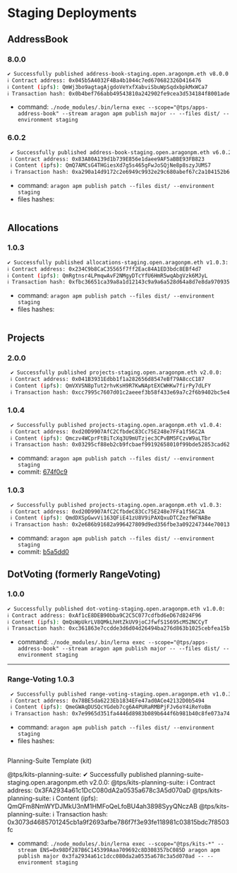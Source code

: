 # Staging Deployments

## AddressBook

### 8.0.0

```sh
✔ Successfully published address-book-staging.open.aragonpm.eth v8.0.0:
ℹ Contract address: 0x045b5A4032F4Ba4b1044c7ed670682326D416476
ℹ Content (ipfs): QmWj3bo9agtagAjgdoVeYxfXabviSbuWpSqdxbpkMxWCa7
ℹ Transaction hash: 0x0b4bef766abb49543810a242902fe9cea3d534184f8001ade47f341559982c2b
```

- command: `./node_modules/.bin/lerna exec --scope="@tps/apps-address-book" --stream aragon apm publish major -- --files dist/ --environment staging`

### 6.0.2

```sh
 ✔ Successfully published address-book-staging.open.aragonpm.eth v6.0.2:
 ℹ Contract address: 0x83A80A139d1b739E856e1daee9AF5aBBE93FB823
 ℹ Content (ipfs): QmQ7AMCsG4THGiesXd7g5s465gFwJoSQjNe8p8szyJUMS7
 ℹ Transaction hash: 0xa290a14d9172c2e6949c9932e29c680abef67c2a104152b6519cb5100dab7d71
```

- command: `aragon apm publish patch --files dist/ --environment staging`
- files hashes:

```sh

```

## Allocations

### 1.0.3

```sh
✔ Successfully published allocations-staging.open.aragonpm.eth v1.0.3:
ℹ Contract address: 0x234C9b8CaC35565f7ff2Eac84A1ED3bdc8EBf4d7
ℹ Content (ipfs): QmRgtnsr4LPmqwAvF2NMgyDTcYfU6HmR5wqAbgVzk6MJyL
ℹ Transaction hash: 0xfbc36651ca39a8a1d12143c9a9a6a528d64a8d7e8da970935e4c0900152a8e77
```

- command: `aragon apm publish patch --files dist/ --environment staging`
- files hashes:

```sh

```

## Projects

### 2.0.0

```sh
 ✔ Successfully published projects-staging.open.aragonpm.eth v2.0.0:
 ℹ Contract address: 0x041B3931Edbb1f1a282656d8547eBf79A8ccC187
 ℹ Content (ipfs): QmVXVSN8pTut2rhvKsH9R7KwNAptEXCWHKw7firPy7dLFY
 ℹ Transaction hash: 0xcc7995c7607d01c2aeeef3b58f433e69a7c2f6b9402bc5e4c8c6395c5f2de0a8
```

### 1.0.4

```sh
 ✔ Successfully published projects-staging.open.aragonpm.eth v1.0.4:
 ℹ Contract address: 0xd20D9907AfC2CfbdeC83Cc75E248e7FFa1f56C2A
 ℹ Content (ipfs): Qmczv4WCprFtBiTcXq3U9mUTzjec3CPvBM5FCzvW9aLTbr
 ℹ Transaction hash: 0x03295cf88eb2cb9fcbaef99192658010f99bde52853cad62ba4f683121c22a38
```

- command: `aragon apm publish patch --files dist/ --environment staging`
- commit: [674f0c9](https://github.com/AutarkLabs/planning-suite/commit/674f0c9db6ae89ef9aa6686b28963eb048f0fb1f)

### 1.0.3

```sh
 ✔ Successfully published projects-staging.open.aragonpm.eth v1.0.3:
 ℹ Contract address: 0xd20D9907AfC2CfbdeC83Cc75E248e7FFa1f56C2A
 ℹ Content (ipfs): QmdDXSpGwvVi163QFiE41zU8V9iPAXQxuDTCZezfWFNABe
 ℹ Transaction hash: 0x2e686b91682a996427809d9ed356fbe3a092247344e7001386f19bdc8964a026
```

- command: `aragon apm publish patch --files dist/ --environment staging`
- commit: [b5a5dd0](https://github.com/AutarkLabs/planning-suite/commit/b5a5dd0685e0a66e8124c9901e4f1f6249ed0d11)

## DotVoting (formerly RangeVoting)

### 1.0.0

```sh
✔ Successfully published dot-voting-staging.open.aragonpm.eth v1.0.0:
ℹ Contract address: 0xAf1cE8DEB90bba9C2C5C077cdfbd6eD67d824F96
ℹ Content (ipfs): QmQsWpUkrLV8QMkLhHtZkUV9joCJfwfS1S695cMS2NCCyT
ℹ Transaction hash: 0xc361863e7ccdde3d6d04d26494ba276d863b1025cebfea15b345c95a1fab7cbe
```

- command: `./node_modules/.bin/lerna exec --scope="@tps/apps-address-book" --stream aragon apm publish major -- --files dist/ --environment staging`

---

### Range-Voting 1.0.3

```sh
 ✔ Successfully published range-voting-staging.open.aragonpm.eth v1.0.3:
 ℹ Contract address: 0x78BE5da6223Eb1834EFe47ad0ACe42132D0b5494
 ℹ Content (ipfs): QmeGWAqDUSQcYGdeb7cg6A4PURaRMBPjFJv6oY4iReYoBm
 ℹ Transaction hash: 0x7e9965d351fa4446d8983b089b644f6b981b40c8fe073a74c2fcac7e8bde2d7f
```

- command: `aragon apm publish patch --files dist/ --environment staging`
- files hashes:

```sh


```

Planning-Suite Template (kit)

@tps/kits-planning-suite: ✔ Successfully published planning-suite-staging.open.aragonpm.eth v2.0.0:
@tps/kits-planning-suite: ℹ Contract address: 0x3FA2934a61c1DcC080dA2a0535a678c3A5d070aD
@tps/kits-planning-suite: ℹ Content (ipfs): QmQFm8NmWYDJMkU3nM1HMFoQeLfoBU4ah3898SyyQNczAB
@tps/kits-planning-suite: ℹ Transaction hash: 0x3073d4685701245cb1a9f2693afbe786f7f3e93fe118981c03815bdc7f8503fc

- command: `./node_modules/.bin/lerna exec --scope="@tps/kits-*" --stream ENS=0x98Df287B6C145399Aaa709692c8D308357bC085D aragon apm publish major 0x3fa2934a61c1dcc080da2a0535a678c3a5d070ad -- --environment staging`
